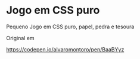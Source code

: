 # Jogo em CSS puro

Pequeno Jogo em CSS puro, papel, pedra e tesoura

Original em

https://codepen.io/alvaromontoro/pen/BaaBYyz
